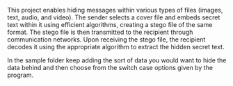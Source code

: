 This project enables hiding messages within various types of files (images, text, audio, and video). The sender selects a cover file and embeds secret text within it using efficient algorithms, creating a stego file of the same format. The stego file is then transmitted to the recipient through communication networks. Upon receiving the stego file, the recipient decodes it using the appropriate algorithm to extract the hidden secret text.

In the sample folder keep adding the sort of data you would want to hide the data behind and then choose from the switch case options given by the program.
